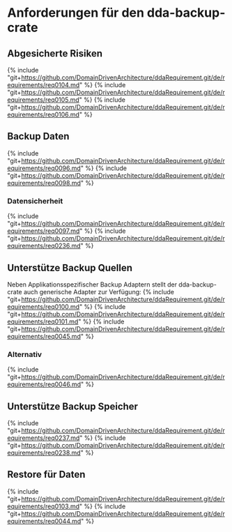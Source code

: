 # Anforderungen für den dda-backup-crate

## Abgesicherte Risiken
{% include "git+https://github.com/DomainDrivenArchitecture/ddaRequirement.git/de/requirements/req0104.md" %}
{% include "git+https://github.com/DomainDrivenArchitecture/ddaRequirement.git/de/requirements/req0105.md" %}
{% include "git+https://github.com/DomainDrivenArchitecture/ddaRequirement.git/de/requirements/req0106.md" %}

## Backup Daten
{% include "git+https://github.com/DomainDrivenArchitecture/ddaRequirement.git/de/requirements/req0096.md" %}
{% include "git+https://github.com/DomainDrivenArchitecture/ddaRequirement.git/de/requirements/req0098.md" %}
### Datensicherheit
{% include "git+https://github.com/DomainDrivenArchitecture/ddaRequirement.git/de/requirements/req0097.md" %}
{% include "git+https://github.com/DomainDrivenArchitecture/ddaRequirement.git/de/requirements/req0236.md" %}

## Unterstütze Backup Quellen
Neben Applikationsspezifischer Backup Adaptern stellt der dda-backup-crate auch generische Adapter zur Verfügung: 
{% include "git+https://github.com/DomainDrivenArchitecture/ddaRequirement.git/de/requirements/req0100.md" %}
{% include "git+https://github.com/DomainDrivenArchitecture/ddaRequirement.git/de/requirements/req0101.md" %}
{% include "git+https://github.com/DomainDrivenArchitecture/ddaRequirement.git/de/requirements/req0045.md" %}

### Alternativ
{% include "git+https://github.com/DomainDrivenArchitecture/ddaRequirement.git/de/requirements/req0046.md" %}

## Unterstütze Backup Speicher
{% include "git+https://github.com/DomainDrivenArchitecture/ddaRequirement.git/de/requirements/req0237.md" %}
{% include "git+https://github.com/DomainDrivenArchitecture/ddaRequirement.git/de/requirements/req0238.md" %}

## Restore für Daten
{% include "git+https://github.com/DomainDrivenArchitecture/ddaRequirement.git/de/requirements/req0103.md" %}
{% include "git+https://github.com/DomainDrivenArchitecture/ddaRequirement.git/de/requirements/req0044.md" %}
